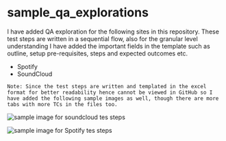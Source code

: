 # sample_qa_explorations
I have added QA exploration for the following sites in this repository. These test steps are written in a sequential flow, also for the granular level understanding I have added the important fields in the template such as outline, setup pre-requisites, steps and expected outcomes etc. 
- Spotify
- SoundCloud

`Note: Since the test steps are written and templated in the excel format for better readability hence cannot be viewed in GitHub so I have added the following sample images as well, though there are more tabs with more TCs in the files too.  `

![sample image for soundcloud tes steps](sample_qa_explorations\images\soundcloud_sample1.png)

![sample image for Spotify tes steps](sample_qa_explorations\images\spotify_sample1.png)

